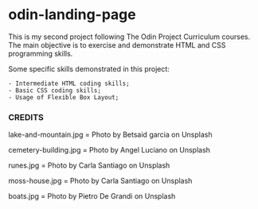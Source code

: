 # odin-landing-page

This is my second project following The Odin Project Curriculum courses. The main objective is to exercise and demonstrate HTML and CSS programming skills.

Some specific skills demonstrated in this project:

    - Intermediate HTML coding skills;
    - Basic CSS coding skills;
    - Usage of Flexible Box Layout;

### CREDITS

lake-and-mountain.jpg = Photo by Betsaid garcia on Unsplash

cemetery-building.jpg = Photo by Angel Luciano on Unsplash

runes.jpg = Photo by Carla Santiago on Unsplash

moss-house.jpg = Photo by Carla Santiago on Unsplash

boats.jpg = Photo by Pietro De Grandi on Unsplash

